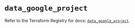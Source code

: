 # `data_google_project`

Refer to the Terraform Registry for docs: [`data_google_project`](https://registry.terraform.io/providers/hashicorp/google/5.12.0/docs/data-sources/project).
